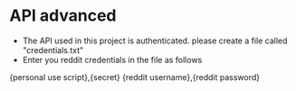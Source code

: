 # API advanced

- The API used in this project is authenticated. please create a file called "credentials.txt"
- Enter you reddit credentials in the file as follows

 {personal use script},{secret}
 {reddit username},{reddit password}
